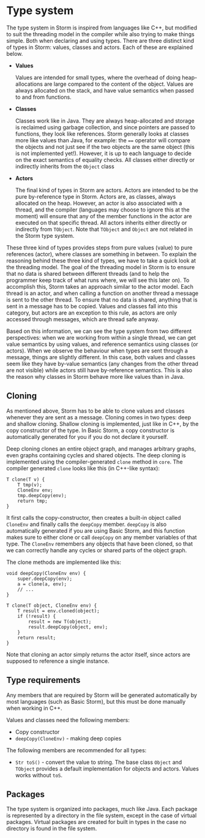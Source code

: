 Type system
============

The type system in Storm is inspired from languages like C++, but modified to suit the threading
model in the compiler while also trying to make things simple. Both when declaring and using types.
There are three distinct kind of types in Storm: values, classes and actors. Each of these are
explained below.

* **Values**

  Values are intended for small types, where the overhead of doing heap-allocations are large compared
  to the content of the object. Values are always allocated on the stack, and have value semantics
  when passed to and from functions.

* **Classes**

  Classes work like in Java. They are always heap-allocated and storage is reclaimed using garbage
  collection, and since pointers are passed to functions, they look like references. Storm generally
  looks at classes more like values than Java, for example: the `==` operator will compare the
  objects and not just see if the two objects are the same object (this is not implemented
  yet!). However, it is up to each language to decide on the exact semantics of equality checks. All
  classes either directly or indirectly inherits from the `Object` class

* **Actors**

  The final kind of types in Storm are actors. Actors are intended to be the pure by-reference type
  in Storm. Actors are, as classes, always allocated on the heap. However, an actor is also
  associated with a thread, and the compiler (languages may choose to ignore this at the moment)
  will ensure that any of the member functions in the actor are executed on that specific thread. All
  actors inherits either directly or indirectly from `TObject`. Note that `TObject` and `Object` are
  not related in the Storm type system.

These three kind of types provides steps from pure values (value) to pure references (actor), where
classes are something in between. To explain the reasoning behind these three kind of types, we have
to take a quick look at the threading model. The goal of the threading model in Storm is to ensure
that no data is shared between different threads (and to help the programmer keep track of what runs
where, we will see this later on). To accomplish this, Storm takes an approach similar to the actor
model. Each thread is an actor, and when calling a function on another thread a message is sent to
the other thread. To ensure that no data is shared, anything that is sent in a message has to be
copied. Values and classes fall into this category, but actors are an exception to this rule, as
actors are only accessed through messages, which are thread safe anyway.

Based on this information, we can see the type system from two different perspectives: when we are
working from within a single thread, we can get value semantics by using values, and reference
semantics using classes (or actors). When we observe the behaviour when types are sent through a
message, things are slightly different. In this case, both values and classes seem like they have
by-value semantics (any changes from the other thread are not visible) while actors still have
by-reference semantics. This is also the reason why classes in Storm behave more like values than in
Java.

Cloning
---------

As mentioned above, Storm has to be able to clone values and classes whenever they are sent as a
message. Cloning comes in two types: deep and shallow cloning. Shallow cloning is implemented, just
like in C++, by the copy constructor of the type. In Basic Storm, a copy constructor is
automatically generated for you if you do not declare it yourself.

Deep cloning clones an entire object graph, and manages arbitrary graphs, even graphs containing
cycles and shared objects. The deep cloning is implemented using the compiler-generated `clone`
method in `core`. The compiler generated `clone` looks like this (in C++-like syntax):

```
T clone(T v) {
    T tmp(v);
    CloneEnv env;
    tmp.deepCopy(env);
    return tmp;
}
```

It first calls the copy-constructor, then creates a built-in object called `CloneEnv` and finally
calls the `deepCopy` member. `deepCopy` is also automatically generated if you are using Basic
Storm, and this function makes sure to either clone or call `deepCopy` on any member variables of
that type. The `CloneEnv` remembers any objects that have been cloned, so that we can correctly
handle any cycles or shared parts of the object graph.


The clone methods are implemented like this:
```
void deepCopy(CloneEnv env) {
    super.deepCopy(env);
    a = clone(a, env);
    // ...
}

T clone(T object, CloneEnv env) {
    T result = env.cloned(object);
    if (!result) {
        result = new T(object);
        result.deepCopy(object, env);
    }
    return result;
}
```

Note that cloning an actor simply returns the actor itself, since actors are supposed to reference a
single instance.

Type requirements
------------------

Any members that are required by Storm will be generated automatically by most languages (such as
Basic Storm), but this must be done manually when working in C++.

Values and classes need the following members:
* Copy constructor
* `deepCopy(CloneEnv)` - making deep copies

The following members are recommended for all types:
* `Str toS()` - convert the value to string. The base class `Object` and `TObject` provides a 
  default implementation for objects and actors. Values works without `toS`.


Packages
---------

The type system is organized into packages, much like Java. Each package is represented by a
directory in the file system, except in the case of virtual packages. Virtual packages are created
for built in types in the case no directory is found in the file system.
